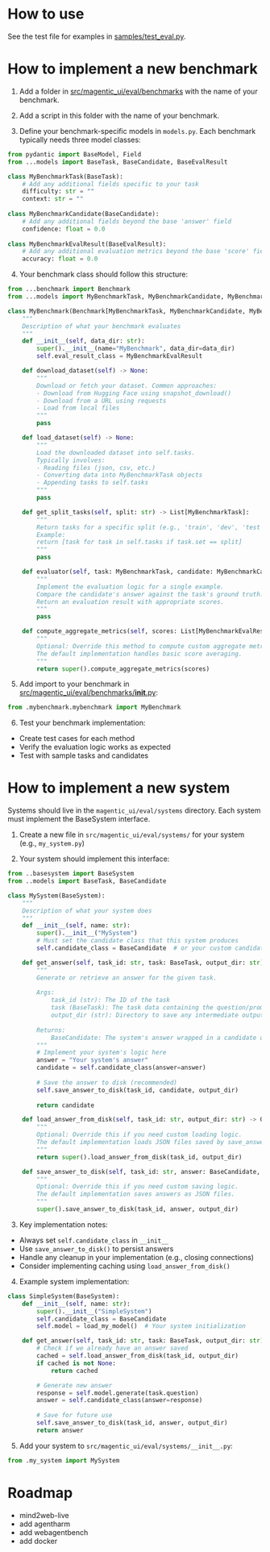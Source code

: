 # How to use

See the test file for examples in [samples/test_eval.py](samples/test_eval.py).

# How to implement a new benchmark

1. Add a folder in [src/magentic_ui/eval/benchmarks](src/magentic_ui/eval/benchmarks) with the name of your benchmark.

2. Add a script in this folder with the name of your benchmark.

3. Define your benchmark-specific models in `models.py`. Each benchmark typically needs three model classes:
```python
from pydantic import BaseModel, Field
from ...models import BaseTask, BaseCandidate, BaseEvalResult

class MyBenchmarkTask(BaseTask):
    # Add any additional fields specific to your task
    difficulty: str = ""
    context: str = ""
    
class MyBenchmarkCandidate(BaseCandidate):
    # Add any additional fields beyond the base 'answer' field
    confidence: float = 0.0
    
class MyBenchmarkEvalResult(BaseEvalResult):
    # Add any additional evaluation metrics beyond the base 'score' field
    accuracy: float = 0.0
```

4. Your benchmark class should follow this structure:
```python
from ...benchmark import Benchmark
from ...models import MyBenchmarkTask, MyBenchmarkCandidate, MyBenchmarkEvalResult

class MyBenchmark(Benchmark[MyBenchmarkTask, MyBenchmarkCandidate, MyBenchmarkEvalResult]):
    """
    Description of what your benchmark evaluates
    """
    def __init__(self, data_dir: str):
        super().__init__(name="MyBenchmark", data_dir=data_dir)
        self.eval_result_class = MyBenchmarkEvalResult

    def download_dataset(self) -> None:
        """
        Download or fetch your dataset. Common approaches:
        - Download from Hugging Face using snapshot_download()
        - Download from a URL using requests
        - Load from local files
        """
        pass

    def load_dataset(self) -> None:
        """
        Load the downloaded dataset into self.tasks.
        Typically involves:
        - Reading files (json, csv, etc.)
        - Converting data into MyBenchmarkTask objects
        - Appending tasks to self.tasks
        """
        pass

    def get_split_tasks(self, split: str) -> List[MyBenchmarkTask]:
        """
        Return tasks for a specific split (e.g., 'train', 'dev', 'test').
        Example:
        return [task for task in self.tasks if task.set == split]
        """
        pass

    def evaluator(self, task: MyBenchmarkTask, candidate: MyBenchmarkCandidate) -> MyBenchmarkEvalResult:
        """
        Implement the evaluation logic for a single example.
        Compare the candidate's answer against the task's ground truth.
        Return an evaluation result with appropriate scores.
        """
        pass

    def compute_aggregate_metrics(self, scores: List[MyBenchmarkEvalResult]) -> Dict[str, Any]:
        """
        Optional: Override this method to compute custom aggregate metrics.
        The default implementation handles basic score averaging.
        """
        return super().compute_aggregate_metrics(scores)
```

5. Add import to your benchmark in [src/magentic_ui/eval/benchmarks/__init__.py](src/magentic_ui/eval/benchmarks/__init__.py):
```python
from .mybenchmark.mybenchmark import MyBenchmark
```

6. Test your benchmark implementation:
- Create test cases for each method
- Verify the evaluation logic works as expected
- Test with sample tasks and candidates

# How to implement a new system

Systems should live in the `magentic_ui/eval/systems` directory. Each system must implement the BaseSystem interface.

1. Create a new file in `src/magentic_ui/eval/systems/` for your system (e.g., `my_system.py`)

2. Your system should implement this interface:
```python
from ..basesystem import BaseSystem
from ..models import BaseTask, BaseCandidate

class MySystem(BaseSystem):
    """
    Description of what your system does
    """
    def __init__(self, name: str):
        super().__init__("MySystem")
        # Must set the candidate class that this system produces
        self.candidate_class = BaseCandidate  # or your custom candidate class

    def get_answer(self, task_id: str, task: BaseTask, output_dir: str) -> BaseCandidate:
        """
        Generate or retrieve an answer for the given task.
        
        Args:
            task_id (str): The ID of the task
            task (BaseTask): The task data containing the question/prompt
            output_dir (str): Directory to save any intermediate outputs
            
        Returns:
            BaseCandidate: The system's answer wrapped in a candidate object
        """
        # Implement your system's logic here
        answer = "Your system's answer"
        candidate = self.candidate_class(answer=answer)
        
        # Save the answer to disk (recommended)
        self.save_answer_to_disk(task_id, candidate, output_dir)
        
        return candidate

    def load_answer_from_disk(self, task_id: str, output_dir: str) -> Optional[BaseCandidate]:
        """
        Optional: Override this if you need custom loading logic.
        The default implementation loads JSON files saved by save_answer_to_disk.
        """
        return super().load_answer_from_disk(task_id, output_dir)

    def save_answer_to_disk(self, task_id: str, answer: BaseCandidate, output_dir: str) -> None:
        """
        Optional: Override this if you need custom saving logic.
        The default implementation saves answers as JSON files.
        """
        super().save_answer_to_disk(task_id, answer, output_dir)
```

3. Key implementation notes:
- Always set `self.candidate_class` in `__init__`
- Use `save_answer_to_disk()` to persist answers
- Handle any cleanup in your implementation (e.g., closing connections)
- Consider implementing caching using `load_answer_from_disk()`

4. Example system implementation:
```python
class SimpleSystem(BaseSystem):
    def __init__(self, name: str):
        super().__init__("SimpleSystem")
        self.candidate_class = BaseCandidate
        self.model = load_my_model()  # Your system initialization

    def get_answer(self, task_id: str, task: BaseTask, output_dir: str) -> BaseCandidate:
        # Check if we already have an answer saved
        cached = self.load_answer_from_disk(task_id, output_dir)
        if cached is not None:
            return cached

        # Generate new answer
        response = self.model.generate(task.question)
        answer = self.candidate_class(answer=response)
        
        # Save for future use
        self.save_answer_to_disk(task_id, answer, output_dir)
        return answer
```

5. Add your system to `src/magentic_ui/eval/systems/__init__.py`:
```python
from .my_system import MySystem
```

# Roadmap

- mind2web-live
- add agentharm
- add webagentbench
- add docker
